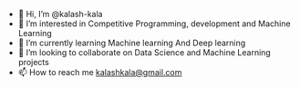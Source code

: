 - 👋 Hi, I’m @kalash-kala
- 👀 I’m interested in Competitive Programming, development and Machine Learning
- 🌱 I’m currently learning Machine learning And Deep learning
- 💞️ I’m looking to collaborate on Data Science and Machine Learning projects
- 📫 How to reach me kalashkala@gmail.com

<!---
kalash-kala/kalash-kala is a ✨ special ✨ repository because its `README.md` (this file) appears on your GitHub profile.
You can click the Preview link to take a look at your changes.
--->
